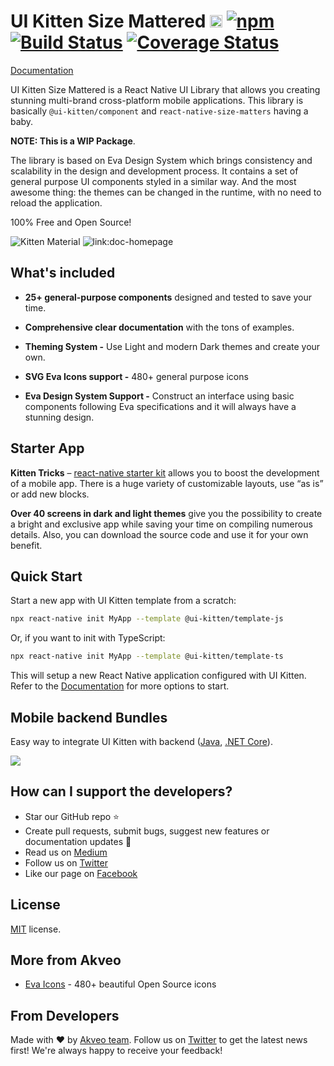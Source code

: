 # UI Kitten Size Mattered [<img src="https://i.imgur.com/oMcxwZ0.png" alt="Eva Design System" height="20px" />][link:eva] [![npm][badge:license]]() [![Build Status][badge:github-actions]][link:github-actions] [![Coverage Status][badge:coveralls]][link:coveralls]

[Documentation][link:doc-homepage]

UI Kitten Size Mattered is a React Native UI Library that allows you creating stunning multi-brand cross-platform mobile applications.
This library is basically `@ui-kitten/component` and `react-native-size-matters` having a baby.

**NOTE: This is a WIP Package**.

The library is based on Eva Design System which brings consistency and scalability in the design and development process.
It contains a set of general purpose UI components styled in a similar way.
And the most awesome thing: the themes can be changed in the runtime, with no need to reload the application.

100% Free and Open Source!

![Kitten Material](https://camo.githubusercontent.com/f0487d92194f3c685213539c53e9784113cd8a4b/68747470733a2f2f692e696d6775722e636f6d2f58384f344748622e706e67)
![link:doc-homepage](https://user-images.githubusercontent.com/1452064/115417233-212a0100-a201-11eb-8bcf-0a60cca2e081.png)

## What's included

- **25+ general-purpose components** designed and tested to save your time.

- **Comprehensive clear documentation** with the tons of examples.

- **Theming System -** Use Light and modern Dark themes and create your own.

- **SVG Eva Icons support -** 480+ general purpose icons

- **Eva Design System Support -** Construct an interface using basic components following Eva specifications and it will always have a stunning design.

## Starter App

**Kitten Tricks** – [react-native starter kit][link:kitten-tricks] allows you to boost the development of a mobile app.
There is a huge variety of customizable layouts, use “as is” or add new blocks.

**Over 40 screens in dark and light themes** give you the possibility to create a bright and exclusive app while saving your time on compiling numerous details. Also, you can download the source code and use it for your own benefit.

## Quick Start

Start a new app with UI Kitten template from a scratch:

```bash
npx react-native init MyApp --template @ui-kitten/template-js
```

Or, if you want to init with TypeScript:

```bash
npx react-native init MyApp --template @ui-kitten/template-ts
```

This will setup a new React Native application configured with UI Kitten.
Refer to the [Documentation][link:doc-where-start] for more options to start.

## Mobile backend Bundles

Easy way to integrate UI Kitten with backend ([Java][link:ui-kitten-bundle-java], [.NET Core][link:ui-kitten-bundle-dotnet-core]).

[<img src="https://i.imgur.com/HVNZQGR.jpg">][link:ui-kitten-bundles]

## How can I support the developers?

- Star our GitHub repo :star:
- Create pull requests, submit bugs, suggest new features or documentation updates :wrench:
- Read us on [Medium][link:akveo-medium]
- Follow us on [Twitter][link:akveo-twitter]
- Like our page on [Facebook][link:akveo-facebook]

## License

[MIT](LICENSE.txt) license.

## More from Akveo

- [Eva Icons][link:eva-icons] - 480+ beautiful Open Source icons

## From Developers

Made with :heart: by [Akveo team][link:akveo-homepage]. Follow us on [Twitter][link:akveo-twitter] to get the latest news first!
We're always happy to receive your feedback!

[badge:license]: https://img.shields.io/npm/l/react-native-ui-kitten.svg
[badge:github-actions]: https://github.com/akveo/react-native-ui-kitten/workflows/Build/badge.svg
[badge:coveralls]: https://coveralls.io/repos/github/akveo/react-native-ui-kitten/badge.svg?branch=master
[link:eva]: https://eva.design?utm_campaign=eva_design%20-%20home%20-%20ui_kitten%20github&utm_source=ui_kitten&utm_medium=referral&utm_content=kitten_github_readme
[link:github-actions]: https://github.com/akveo/react-native-ui-kitten/actions
[link:coveralls]: https://coveralls.io/github/akveo/react-native-ui-kitten?branch=master
[link:doc-homepage]: https://akveo.github.io/react-native-ui-kitten?utm_campaign=ui_kitten%20-%20home%20-%20ui_kitten%20github%20readme&utm_source=ui_kitten&utm_medium=referral&utm_content=homepage_link
[link:doc-where-start]: https://akveo.github.io/react-native-ui-kitten/docs/getting-started/where-to-start?utm_campaign=ui_kitten%20-%20home%20-%20ui_kitten%20github%20readme&utm_source=ui_kitten&utm_medium=referral&utm_content=where_to_start_docs_link
[link:kitten-tricks]: https://github.com/akveo/kittenTricks
[link:eva-icons]: https://github.com/akveo/eva-icons
[link:akveo-homepage]: https://www.akveo.com?utm_campaign=services%20-%20homepage%20-%20ui_kitten%20github%20readme&utm_source=ui_kitten&utm_medium=referral&utm_content=ui_kitten_readme
[link:akveo-medium]: https://medium.com/akveo-engineering
[link:akveo-twitter]: https://twitter.com/akveo
[link:akveo-facebook]: https://www.facebook.com/akveo
[link:ui-kitten-bundles]: https://store.akveo.com/collections/mobile-bundles?utm_campaign=akveo_store%20-%20mobile%20bundles%20-%20ui_kitten%20github%20readme&utm_source=ui_kitten&utm_medium=banner&utm_content=mobile_bundles_banner
[link:ui-kitten-bundle-java]: https://store.akveo.com/products/java-mobile-starter-bundle?utm_campaign=akveo_store%20-%20mobile%20bundles%20-%20ui_kitten%20github%20readme&utm_source=ui_kitten&utm_medium=referral&utm_content=java_bundle_link
[link:ui-kitten-bundle-dotnet-core]: https://store.akveo.com/products/net-core-mobile-starter-bundle?utm_campaign=akveo_store%20-%20mobile%20bundles%20-%20ui_kitten%20github%20readme&utm_source=ui_kitten&utm_medium=referral&utm_content=dotnet_bundle_link
